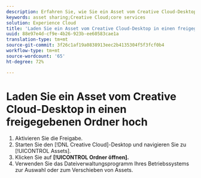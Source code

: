 ```yaml
---
description: Erfahren Sie, wie Sie ein Asset vom Creative Cloud-Desktop in ein freigegebenes Experience Cloud hochladen.
keywords: asset sharing;Creative Cloud;core services
solution: Experience Cloud
title: 'Laden Sie ein Asset vom Creative Cloud-Desktop in einen freigegebenen Ordner hoch '
uuid: 88e97e4d-cf9e-4b26-923b-ee60583cae1a
translation-type: tm+mt
source-git-commit: 3f26c1af19a0838913eec2b4135304f5f3fcf0b4
workflow-type: tm+mt
source-wordcount: '65'
ht-degree: 72%

---
```



# Laden Sie ein Asset vom Creative Cloud-Desktop in einen freigegebenen Ordner hoch

1. Aktivieren Sie die Freigabe.
1. Starten Sie den [!DNL Creative Cloud]-Desktop und navigieren Sie zu [!UICONTROL Assets].
1. Klicken Sie auf **[!UICONTROL Ordner öffnen].**
1. Verwenden Sie das Dateiverwaltungsprogramm Ihres Betriebssystems zur Auswahl oder zum Verschieben von Assets.
